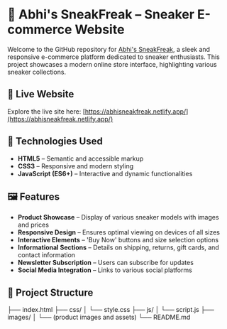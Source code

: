 # 👟 Abhi's SneakFreak – Sneaker E-commerce Website

Welcome to the GitHub repository for [Abhi's SneakFreak](https://abhisneakfreak.netlify.app/), a sleek and responsive e-commerce platform dedicated to sneaker enthusiasts. This project showcases a modern online store interface, highlighting various sneaker collections.

## 🚀 Live Website

Explore the live site here: [https://abhisneakfreak.netlify.app/](https://abhisneakfreak.netlify.app/)

## 🧰 Technologies Used

- **HTML5** – Semantic and accessible markup
- **CSS3** – Responsive and modern styling
- **JavaScript (ES6+)** – Interactive and dynamic functionalities

## 🖼️ Features

- **Product Showcase** – Display of various sneaker models with images and prices
- **Responsive Design** – Ensures optimal viewing on devices of all sizes
- **Interactive Elements** – 'Buy Now' buttons and size selection options
- **Informational Sections** – Details on shipping, returns, gift cards, and contact information
- **Newsletter Subscription** – Users can subscribe for updates
- **Social Media Integration** – Links to various social platforms

## 📁 Project Structure
├── index.html
├── css/
│ └── style.css
├── js/
│ └── script.js
├── images/
│ └── (product images and assets)
└── README.md
